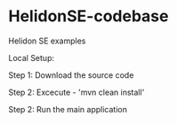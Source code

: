 # HelidonSE-codebase
Helidon SE examples

Local Setup: 

Step 1: Download the source code

Step 2: Excecute - 'mvn clean install'

Step 2: Run the main application 
